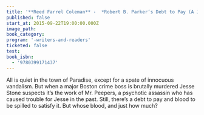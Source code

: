 ```yaml
---
title: '**Reed Farrel Coleman** -  *Robert B. Parker’s Debt to Pay (A Jesse Stone Novel)*'
published: false
start_at: 2015-09-22T19:00:00.000Z
image_path:
book_category:
program: '-writers-and-readers'
ticketed: false
test:
book_isbn:
  - '9780399171437'
---
```



All is quiet in the town of Paradise, except for a spate of innocuous vandalism. But when a major Boston crime boss is brutally murdered Jesse Stone suspects it’s the work of Mr. Peepers, a psychotic assassin who has caused trouble for Jesse in the past. Still, there’s a debt to pay and blood to be spilled to satisfy it. But whose blood, and just how much?